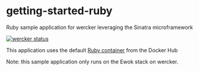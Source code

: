 getting-started-ruby
====================

Ruby sample application for wercker leveraging the Sinatra microframework

[![wercker status](https://app.wercker.com/status/3374ec0e37ec2a7e78f1d4b7112d5387/s "wercker status")](https://app.wercker.com/project/bykey/3374ec0e37ec2a7e78f1d4b7112d5387)

This application uses the default [Ruby container](https://registry.hub.docker.com/u/library/ruby/) from the Docker Hub

Note: this sample application only runs on the Ewok stack on wercker.
